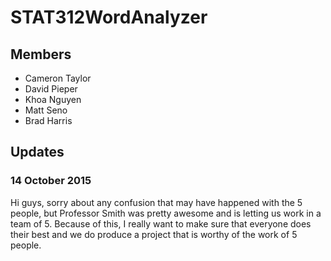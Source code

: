 # STAT312WordAnalyzer

## Members
* Cameron Taylor
* David Pieper
* Khoa Nguyen 
* Matt Seno
* Brad Harris

## Updates
### 14 October 2015
Hi guys, sorry about any confusion that may have happened with the 5 people, but Professor Smith was pretty awesome and is letting us work in a team of 5. Because of this, I really want to make sure that everyone does their best 
and we do produce a project that is worthy of the work of 5 people.



